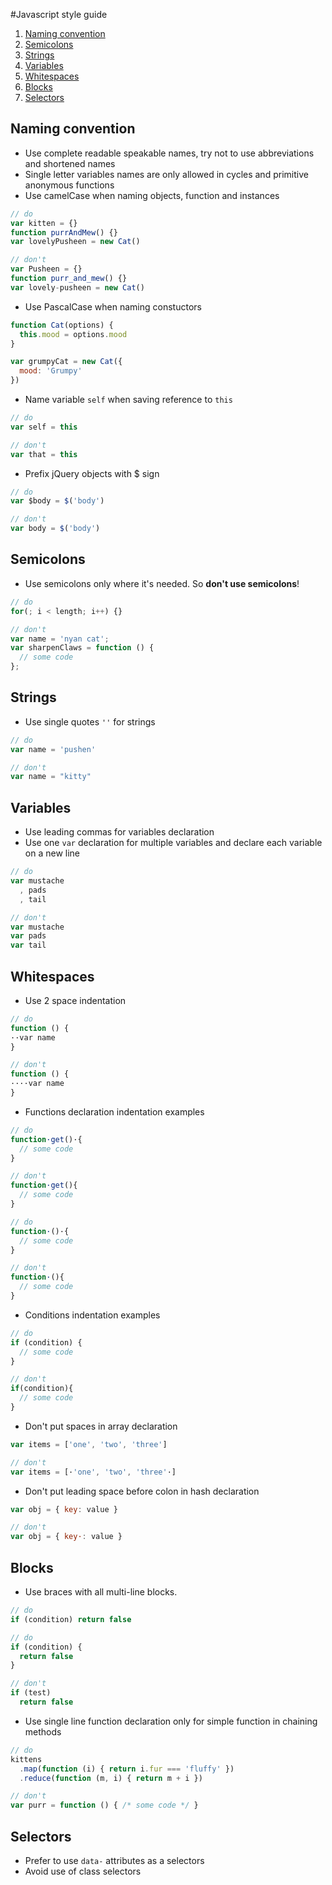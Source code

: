 #Javascript style guide

1. [Naming convention](#naming_convention)
2. [Semicolons](#semicolons)
3. [Strings](#strings)
4. [Variables](#variables)
5. [Whitespaces](#whitespaces)
6. [Blocks](#blocks)
7. [Selectors](#selectors)

## <a name="naming_convention">Naming convention</a>
- Use complete readable speakable names, try not to use abbreviations and shortened names
- Single letter variables names are only allowed in cycles and primitive anonymous functions
- Use camelCase when naming objects, function and instances

```javascript
// do
var kitten = {}
function purrAndMew() {}
var lovelyPusheen = new Cat()

// don't
var Pusheen = {}
function purr_and_mew() {}
var lovely-pusheen = new Cat()
```

- Use PascalCase when naming constuctors

```javascript
function Cat(options) {
  this.mood = options.mood
}

var grumpyCat = new Cat({
  mood: 'Grumpy'
})
```

- Name variable `self` when saving reference to `this`

```javascript
// do
var self = this

// don't
var that = this
```

- Prefix jQuery objects with $ sign
```javascript
// do
var $body = $('body')

// don't
var body = $('body')
```

## <a name='semicolons'>Semicolons</a>
- Use semicolons only where it's needed. So __don't use semicolons__!

```javascript
// do
for(; i < length; i++) {}

// don't
var name = 'nyan cat';
var sharpenClaws = function () {
  // some code
};
```

## <a name='strings'>Strings</a>

- Use single quotes `''` for strings

```javascript
// do
var name = 'pushen'

// don't
var name = "kitty"
```

## <a name='variables'>Variables</a>
- Use leading commas for variables declaration
- Use one `var` declaration for multiple variables and declare each variable on a new line

```javascript
// do
var mustache
  , pads
  , tail

// don't
var mustache
var pads
var tail
```

## <a name="whitespaces">Whitespaces</a>
- Use 2 space indentation

```javascript
// do
function () {
··var name
}

// don't
function () {
····var name
}
```

- Functions declaration indentation examples

```javascript
// do
function·get()·{
  // some code
}

// don't
function·get(){
  // some code
}

// do
function·()·{
  // some code
}

// don't
function·(){
  // some code
}
```

- Conditions indentation examples

```javascript
// do
if (condition) {
  // some code
}

// don't
if(condition){
  // some code
}
```

- Don't put spaces in array declaration

```javascript
var items = ['one', 'two', 'three']

// don't
var items = [·'one', 'two', 'three'·]
```

- Don't put leading space before colon in hash declaration

```javascript
var obj = { key: value }

// don't
var obj = { key·: value }
```
## <a name='blocks'>Blocks</a>

- Use braces with all multi-line blocks.

```javascript
// do
if (condition) return false

// do
if (condition) {
  return false
}

// don't
if (test)
  return false
```

- Use single line function declaration only for simple function in chaining methods

```javascript
// do
kittens
  .map(function (i) { return i.fur === 'fluffy' })
  .reduce(function (m, i) { return m + i })

// don't
var purr = function () { /* some code */ }
```

## <a name='selectors'>Selectors</a>

- Prefer to use `data-` attributes as a selectors
- Avoid use of class selectors
